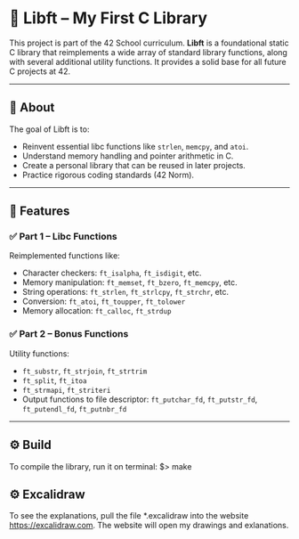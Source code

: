 # 🧰 Libft – My First C Library

This project is part of the 42 School curriculum. **Libft** is a foundational static C library that reimplements a wide array of standard library functions, along with several additional utility functions. It provides a solid base for all future C projects at 42.

---

## 📖 About

The goal of Libft is to:

- Reinvent essential libc functions like `strlen`, `memcpy`, and `atoi`.
- Understand memory handling and pointer arithmetic in C.
- Create a personal library that can be reused in later projects.
- Practice rigorous coding standards (42 Norm).

---

## 🚀 Features

### ✅ Part 1 – Libc Functions

Reimplemented functions like:

- Character checkers: `ft_isalpha`, `ft_isdigit`, etc.
- Memory manipulation: `ft_memset`, `ft_bzero`, `ft_memcpy`, etc.
- String operations: `ft_strlen`, `ft_strlcpy`, `ft_strchr`, etc.
- Conversion: `ft_atoi`, `ft_toupper`, `ft_tolower`
- Memory allocation: `ft_calloc`, `ft_strdup`

### ✅ Part 2 – Bonus Functions

Utility functions:

- `ft_substr`, `ft_strjoin`, `ft_strtrim`
- `ft_split`, `ft_itoa`
- `ft_strmapi`, `ft_striteri`
- Output functions to file descriptor: `ft_putchar_fd`, `ft_putstr_fd`, `ft_putendl_fd`, `ft_putnbr_fd`

---

## ⚙️ Build

To compile the library, run it on terminal:
$> make

## ⚙️ Excalidraw

To see the explanations, pull the file *.excalidraw into the website https://excalidraw.com.
The website will open my drawings and exlanations.
